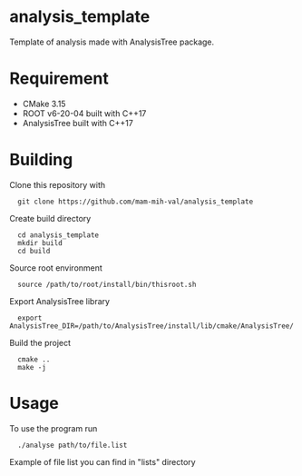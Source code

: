 # analysis_template
Template of analysis made with AnalysisTree package.

# Requirement

* CMake 3.15
* ROOT v6-20-04 built with C++17
* AnalysisTree built with C++17

# Building

Clone this repository with
```
  git clone https://github.com/mam-mih-val/analysis_template
```
Create build directory
```
  cd analysis_template
  mkdir build
  cd build
```
Source root environment
```
  source /path/to/root/install/bin/thisroot.sh
``` 
Export AnalysisTree library
```
  export AnalysisTree_DIR=/path/to/AnalysisTree/install/lib/cmake/AnalysisTree/
```
Build the project
```
  cmake ..
  make -j
```

# Usage
To use the program run
```
  ./analyse path/to/file.list
```
Example of file list you can find in "lists" directory

